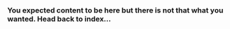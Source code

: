 <h3>You expected content to be here but there is not that what you wanted. Head back to index...</h3>


